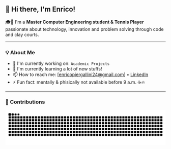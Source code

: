 ## 👋 Hi there, I'm Enrico!

🎓🎾 I'm a **Master Computer Engineering student & Tennis Player** passionate about technology, innovation and problem solving through code and clay courts.

---

### 💡 About Me

- 🚀 I'm currently working on: `Academic Projects`
- 🌱 I'm currently learning a lot of new stuffs!
- 📫 How to reach me: [enricopiergallini24@gmail.com] • [LinkedIn](https://www.linkedin.com/in/enrico-piergallini-b90828292/)
- ⚡ Fun fact: mentally & phisically not available before 9 a.m. ☕🔥

---

### 🐍 Contributions

<picture>
  <source media="(prefers-color-scheme: dark)" srcset="https://github.com/enricopierga/enricopierga/blob/output/github-contribution-grid-snake-dark.svg" />
  <source media="(prefers-color-scheme: light)" srcset="https://github.com/enricopierga/enricopierga/blob/output/github-contribution-grid-snake.svg" />
  <img alt="github contribution snake" src="https://github.com/enricopierga/enricopierga/blob/output/github-contribution-grid-snake.svg" />
</picture>
